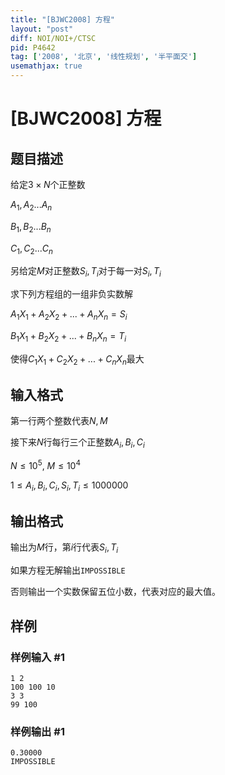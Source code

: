 ```yaml
---
title: "[BJWC2008] 方程"
layout: "post"
diff: NOI/NOI+/CTSC
pid: P4642
tag: ['2008', '北京', '线性规划', '半平面交']
usemathjax: true
---
```


# [BJWC2008] 方程
## 题目描述

给定$3\times N$个正整数

$A_1,A_2...A_n$

$B_1,B_2...B_n$

$C_1,C_2...C_n$

另给定$M$对正整数$S_i,T_i$对于每一对$S_i,T_i$

求下列方程组的一组非负实数解

$A_1X_1+A_2X_2+...+A_nX_n=S_i$

$B_1X_1+B_2X_2+...+B_nX_n=T_i$

使得$C_1X_1+C_2X_2+...+C_nX_n$最大
## 输入格式

第一行两个整数代表$N,M$
 
接下来$N$行每行三个正整数$A_i,B_i,C_i$

$N\leq 10^5$, $M \leq 10^4$

$1\le A_i,B_i,C_i,S_i,T_i\le1000000$
## 输出格式

输出为$M$行，第$i$行代表$S_i,T_i$

如果方程无解输出`IMPOSSIBLE`

否则输出一个实数保留五位小数，代表对应的最大值。
## 样例

### 样例输入 #1
```
1 2
100 100 10
3 3
99 100
```
### 样例输出 #1
```
0.30000
IMPOSSIBLE
```

